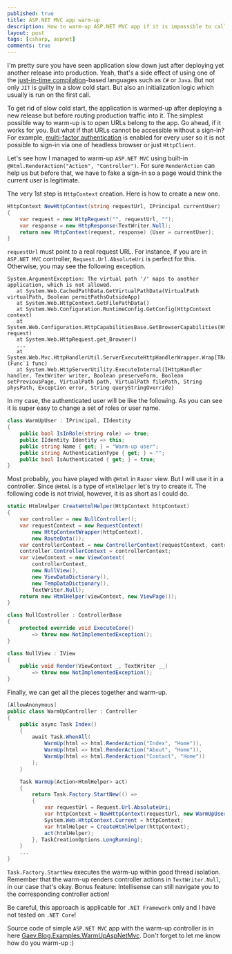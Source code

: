 ```yaml
---
published: true
title: ASP.NET MVC app warm-up
description: How to warm-up ASP.NET MVC app if it is impossible to call controller action via headless browser due to sophisticated authentication procedure?
layout: post
tags: [csharp, aspnet]
comments: true
---
```


I'm pretty sure you have seen application slow down just after deploying yet another release into production. Yeah, that's a side effect of using one of the [just-in-time compilation](<https://en.wikipedia.org/wiki/Just-in-time_compilation>)-based languages such as `C#` or `Java`. But not only `JIT` is guilty in a slow cold start. But also an initialization logic which usually is run on the first call.

To get rid of slow cold start, the application is warmed-up after deploying a new release but before routing production traffic into it. The simplest possible way to warm-up is to open URLs belong to the app. Go ahead, if it works for you. But what if that URLs cannot be accessible without a sign-in? For example, [multi-factor authentication](https://en.wikipedia.org/wiki/Multi-factor_authentication) is enabled for every user so it is not possible to sign-in via one of headless browser or just `HttpClient`.

Let's see how I managed to warm-up `ASP.NET MVC` using built-in `@Html.RenderAction("Action", "Controller")`. For sure `RenderAction` can help us but before that, we have to fake a sign-in so a page would think the current user is legitimate. 

The very 1st step is `HttpContext` creation. Here is how to create a new one.

```c#
HttpContext NewHttpContext(string requestUrl, IPrincipal currentUser)
{
    var request = new HttpRequest("", requestUrl, "");
    var response = new HttpResponse(TextWriter.Null);
    return new HttpContext(request, response) {User = currentUser};
}
```

`requestUrl` must point to a real request URL. For instance, if you are in `ASP.NET MVC` controller, `Request.Url.AbsoluteUri` is perfect for this. Otherwise, you may see the following exception.

```
System.ArgumentException: The virtual path '/' maps to another application, which is not allowed.
   at System.Web.CachedPathData.GetVirtualPathData(VirtualPath virtualPath, Boolean permitPathsOutsideApp)
   at System.Web.HttpContext.GetFilePathData()
   at System.Web.Configuration.RuntimeConfig.GetConfig(HttpContext context)
   at System.Web.Configuration.HttpCapabilitiesBase.GetBrowserCapabilities(HttpRequest request)
   at System.Web.HttpRequest.get_Browser()
   ...
   at System.Web.Mvc.HttpHandlerUtil.ServerExecuteHttpHandlerWrapper.Wrap[TResult](Func`1 func)
   at System.Web.HttpServerUtility.ExecuteInternal(IHttpHandler handler, TextWriter writer, Boolean preserveForm, Boolean setPreviousPage, VirtualPath path, VirtualPath filePath, String physPath, Exception error, String queryStringOverride)
```

In my case, the authenticated user will be like the following. As you can see it is super easy to change a set of roles or user name.

```c#
class WarmUpUser : IPrincipal, IIdentity
{
    public bool IsInRole(string role) => true;
    public IIdentity Identity => this;
    public string Name { get; } = "Warm-up user";
    public string AuthenticationType { get; } = "";
    public bool IsAuthenticated { get; } = true;
}
```

Most probably, you have played with `@Html` in `Razor` view. But I will use it in a controller. Since `@Html` is a type of `HtmlHelper` let's try to create it. The following code is not trivial, however, it is as short as I could do.

```c#
static HtmlHelper CreateHtmlHelper(HttpContext httpContext)
{
    var controller = new NullController();
    var requestContext = new RequestContext(
        new HttpContextWrapper(httpContext),
        new RouteData());
    var controllerContext = new ControllerContext(requestContext, controller);
    controller.ControllerContext = controllerContext;
    var viewContext = new ViewContext(
        controllerContext,
        new NullView(),
        new ViewDataDictionary(),
        new TempDataDictionary(),
        TextWriter.Null);
    return new HtmlHelper(viewContext, new ViewPage());
}

class NullController : ControllerBase
{
    protected override void ExecuteCore()
        => throw new NotImplementedException();
}

class NullView : IView
{
    public void Render(ViewContext _, TextWriter __)
        => throw new NotImplementedException();
}
```

Finally, we can get all the pieces together and warm-up.

```c#
[AllowAnonymous]
public class WarmUpController : Controller
{
    public async Task Index()
    {
        await Task.WhenAll(
            WarmUp(html => html.RenderAction("Index", "Home")),
            WarmUp(html => html.RenderAction("About", "Home")),
            WarmUp(html => html.RenderAction("Contact", "Home"))
        );
    }

    Task WarmUp(Action<HtmlHelper> act)
    {
        return Task.Factory.StartNew(() =>
        {
            var requestUrl = Request.Url.AbsoluteUri;
            var httpContext = NewHttpContext(requestUrl, new WarmUpUser());
            System.Web.HttpContext.Current = httpContext;
            var htmlHelper = CreateHtmlHelper(httpContext);
            act(htmlHelper);
        }, TaskCreationOptions.LongRunning);
    }
    ...
}
```

`Task.Factory.StartNew` executes the warm-up within good thread isolation. Remember that the warm-up renders controller actions in `TextWriter.Null`, in our case that's okay. Bonus feature: Intellisense can still navigate you to the сorresponding controller action!

Be careful, this approach is applicable for `.NET Framework` only and I have not tested on `.NET Core`!

Source code of simple `ASP.NET MVC` app with the warm-up controller is in here [Gaev.Blog.Examples.WarmUpAspNetMvc](https://github.com/gaevoy/Gaev.Blog.Examples/tree/2.3.0/Gaev.Blog.Examples.WarmUpAspNetMvc). Don't forget to let me know how do you warm-up :)